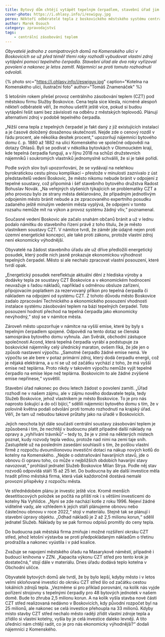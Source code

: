 ```yaml
---
title: Bytový dům chtějí vytápět tepelným čerpadlem, stavební úřad jim to zamítl
cover-photo: https://i.ohlasy.info/i/eswiguy.jpg
perex: Někteří odběratelé tepla z boskovického městského systému centrálního zásobování teplem věří, že mohou ušetřit, pokud si budou vytápění řešit sami. Město nesouhlasí.
author: Marek Osouch
category: zpravodajství
tags:
    - centrální zásobování teplem
---
```


*Obyvatelé jednoho z osmipatrových domů na Komenského ulici v Boskovicích se už před téměř třemi roky rozhodli vybudovat vlastní zdroj vytápění pomocí tepelného čerpadla. Stavební úřad ale dva roky vyřizoval povolení a nakonec je letos zamítl. Nájemníci se proti tomuto rozhodnutí odvolali.*

{% photo src="https://i.ohlasy.info/i/eswiguy.jpg" caption="Kotelna na Komenského ulici, ilustrační foto" author="Tomáš Znamenáček" %}

S letošním rokem přešel provoz centrálního zásobování teplem (CZT) pod městskou firmu Služby Boskovice. Cena tepla sice klesla, nicméně alespoň někteří odběratelé věří, že mohou ušetřit ještě více, pokud si budou vytápění řešit sami bez závislosti na odběru z městských teplovodů. Plánují alternativní zdroj v podobě tepelného čerpadla.

„Nižší cena tepla z tepelných čerpadel je fakt daný z již existujících instalací a je časově doložený dosaženou skutečností. Nejde zde o cenový rozdíl v řádu procent, ale několika desítek procent,“ upozorňují nájemníci bytového domu č. p. 1880 až 1882 na ulici Komenského ve společné odpovědi na dotazy Ohlasů. Byli se podívat v několika bytovkách v Olomouckém kraji, kde tepelná čerpadla fungují, a v říjnu 2018 na schůzi družstevních nájemníků i soukromých vlastníků jednomyslně schválili, že si je také pořídí.

Podle svých slov byli upozorňováni, že se vydávají na nelehkou byrokratickou cestu plnou komplikací – přestože v minulosti zaznívalo z úst představitelů vedení Boskovic, že město nikomu nebude bránit v odpojení z tepelné soustavy, což připomíná i šéf stavebního bytového družstva Radost Bohuslav Novák. „Na veřejných slyšeních týkajících se problematiky CZT a jeho provozu bylo ze strany města deklarováno, že případným jednotlivým odpojením město bránit nebude a ze zpracovaného expertního posudku zadaného ještě minulým vedením města vyplývá, že odpojení v tomto rozsahu nemůže mít na výkon a provoz systému žádný vliv,“ poznamenal.

Současné vedení Boskovic ale začalo snahám občanů bránit a už v lednu podalo námitku do stavebního řízení právě z toho titulu, že je město vlastníkem soustavy CZT. V námitce tvrdí, že záměr jde údajně nejen proti územní energetické koncepci, ale také proti zákonu, protože vlastní zdroj není ekonomicky výhodnější.

Obyvatelé na žádost stavebního úřadu ale už dříve předložili energetický posudek, který podle nich jasně prokazuje ekonomickou výhodnost tepelných čerpadel. Město si ale nechalo zpracovat vlastní posouzení, které tvrdí opak.

„Energetický posudek nereflektuje aktuální dění z hlediska výroby a dodávky tepla ze soustavy CZT Boskovice a v ekonomickém hodnocení neuvažuje s řadou nákladů, například s odměnou obsluze zařízení, připojovacím poplatkem za rezervovaný příkon pro tepelná čerpadla či nákladem na odpojení od systému CZT. Z tohoto důvodu město Boskovice zadalo zpracování Technického a ekonomického posouzení vhodnosti instalace systému zásobování teplem na bázi tepelných čerpadel. Toto posouzení hodnotí přechod na tepelná čerpadla jako ekonomicky nevýhodný,“ stojí se v námitce města.

Zároveň město upozorňuje v námitce na vyšší emise, které by byly s tepelným čerpadlem spojené. Odpovědi na tento dotaz se členská samospráva bytového domu vyhnula. Jan Svěrák, obchodní zástupce společnosti Acond, která tepelná čerpadla vyrábí a podstupuje za boskovické nájemníky celý úřednický maraton, ovšem říká, že jde jen o způsob nastavení výpočtu. „Samotné čerpadlo žádné emise nemá. Ve výpočtu se ale bere v potaz primární zdroj, který dodá čerpadlu energii, což je nějaká elektrárna, a u ní se už od začátku vychází z toho, že má vyšší emise než teplárna. Proto nikdy v takovém výpočtu nemůže vyjít tepelné čerpadlo na emise lépe než teplárna. Boskovicím to ale žádné zvýšené emise nepřinese,“ vysvětlil. 

Stavební úřad nakonec po dvou letech žádost o povolení zamítl. „Úřad rozhodl ne v našem zájmu, ale v zájmu nového dodavatele tepla, tedy Služeb Boskovice, jehož vlastníkem je město Boskovice. To je pro nás naprosto šokující a do očí bijící,“ sdělili nájemníci bytového domu s tím, že v polovině května podali odvolání proti tomuto rozhodnutí na krajský úřad. Věří, že tam už nebudou takové průtahy jako na úřadě v Boskovicích.

Jejich neochota být dále součástí centrální soustavy zásobování teplem je způsobená i tím, že nechtějí v budoucnu platit případné další náklady na opravy a „vyhřívání trávníků“ – tedy to, že je v zimě na některých místech poznat, kudy rozvody tepla vedou, protože nad nimi na zemi taje sníh. Zastupitelé už na posledním zasedání souhlasili s tím, že pošlou vlastní firmě z rozpočtu dvoumilionovou investiční dotaci na nákup nových kotlů do kotelny na Komenského. „Nejde o odstraňování havarijních stavů, jde o obnovu či opravu toho, co může v nejbližších obdobích havarijní stavy navozovat,“ prohlásil jednatel Služeb Boskovice Milan Strya. Podle něj stav rozvodů odpovídá stáří 15 až 25 let. Do budoucna by ale další investice měla hradit přímo městská firma, která však každoročně dostává nemalé provozní příspěvky z rozpočtu města.

Ve střednědobém plánu je investic ještě více. Kromě menších desetitiscových položek se počítá na příští rok i s většími investicemi do kotelny Na Vyhlídce. „Nyní se zde nachází kotle z roku 1996. Nejeví žádné viditelné vady, ale vzhledem k jejich stáří plánujeme obnovu nebo částečnou obnovu v roce 2022,“ stojí v materiálu. Stejně tak se plánují i stavební úpravy objektu. „Odhad nákladů je 2 až 2,5 milionu korun,“ sdělil jednatel Služeb. Náklady by se pak formou odpisů promítly do ceny tepla.

Do budoucna pak městská firma zmiňuje i možné rozšíření okrsku CZT střed, jehož letošní výstavba se proti předpokládaným nákladům o třetinu prodražila a nakonec vyústila i v pád koalice.

Zvažuje se napojení městského úřadu na Masarykově náměstí, případně i budoucí knihovna v ZZN. „Kapacita výkonu CZT střed pro tento krok je dostatečná,“ stojí dále v materiálu. Dnes úřadu dodává teplo kotelna v Obchodní uličce.

Obyvatelé bytových domů ale tvrdí, že by bylo lepší, kdyby město i v letos velmi skloňované investici do okrsku CZT střed šlo od začátku cestou lokálních zdrojů tepla. „Vezměme si pro příklad porovnání, na kolik nás vyjde pořízení strojovny s tepelnými čerpadly pro 48 bytových jednotek v našem domě. Bude to zhruba 2,5 milionu korun. A na kolik vyšla stavba nové části CZT střed realizovaná nedávno v Boskovicích, kdy původní rozpočet byl na 25 milionů, ale nakonec se celá investice přehoupla na 33 milionů. Kdyby místo stavby CZT střed nechalo město raději zřídit vlastní zdroje tepla a zřídilo si vlastní kotelny, vyšla by je celá investice daleko levněji. A tito úředníci nám chtějí radit, co je pro nás ekonomicky výhodnější?“ dodali nájemníci z Komenského.